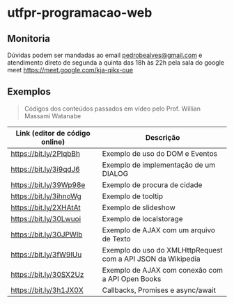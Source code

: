 # utfpr-programacao-web

## Monitoria

Dúvidas podem ser mandadas ao email pedrobealves@gmail.com
e atendimento direto de segunda a quinta das 18h às 22h pela sala do google meet https://meet.google.com/kja-qikx-oue

## Exemplos

>Códigos dos conteúdos passados em vídeo pelo Prof. Willian Massami Watanabe


| Link (editor de código online)                          | Descrição                                                     |
|---------------------------------------------------------|-------------------------------------------------------------- |
| https://bit.ly/2PlqbBh                                  | Exemplo de uso do DOM e Eventos                               |
| https://bit.ly/3i9qdJ6                                  | Exemplo de implementação de um DIALOG                         |
| https://bit.ly/39Wp98e                                  | Exemplo de procura de cidade                                  |
| https://bit.ly/3ihnoWg                                  | Exemplo de tooltip                                            |
| https://bit.ly/2XHAtAt                                  | Exemplo de slideshow                                          |
| https://bit.ly/30Lwuoi                                  | Exemplo de localstorage                                       |
| https://bit.ly/30JPWlb                                  | Exemplo de AJAX com um arquivo de Texto                       |
| https://bit.ly/3fW9lUu                                  | Exemplo do uso do XMLHttpRequest com a API JSON da Wikipedia  |
| https://bit.ly/30SX2Uz                                  | Exemplo de AJAX com conexão com a API Open Books              |
| https://bit.ly/3h1JX0X                                  | Callbacks, Promises e async/await                             |
